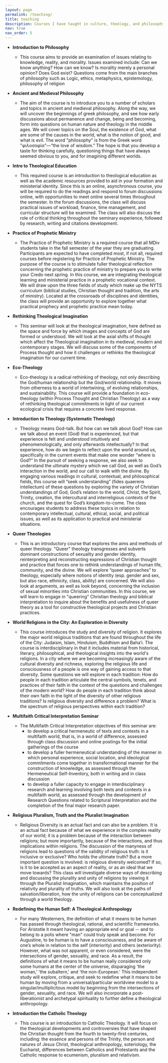 ```yaml
---
layout: page
permalink: /teaching/
title: teaching
description: Courses I have taught in culture, theology, and philosophy
nav: true
nav_order: 5
---
```


- __Introduction to Philosophy__
    - This course aims to provide an examination of issues relating to knowledge, reality, and morality.  Issues examined include: Can we know anything? How can we know? Is morality merely a personal opinion? Does God exist? Questions come from the main branches of philosophy such as Logic, ethics, metaphysics, epistemology, philosophy of religion

- __Ancient and Medieval Philosophy__
    - The aim of the course is to introduce you to a number of scholars and topics in ancient and medieval philosophy. Along the way, we will uncover the beginnings of greek philosophy, and see how early discussions about permanence and change, being and becoming, form into questions on human nature and theology in the middle ages. We will cover topics on the Soul, the existence of God, what are some of the causes in the world, what is the notion of good, and what is evil.  The word "philosophy" is from the Greek word "φιλοσοφία"—“the love of wisdom.”  The hope is that you develop a taste for thinking carefully, questioning things that have always seemed obvious to you, and for imagining different worlds.

- __Intro to Theological Education__
    - This required course is an introduction to theological education as well as the academic resources provided to aid in your formation and  ministerial identity. Since this is an online, asynchronous course, you will be required to do the readings and respond to forum discussions online, with opportunities to meet online several times throughout the semester.  In the forum discussions, the class will discuss practical issues of workload, finance, time management, and curricular structure will be examined. The class will also discuss the role of critical thinking throughout the seminary experience, followed by research, writing and citations development. 
- __Practice of Prophetic Ministry__
    - The Practice of Prophetic Ministry is a required course that all MDiv students take in the fall semester of the year they are graduating. Participants are expected to have completed most, if not all, required courses before registering for Practice of Prophetic Ministry. The purpose of the course is to stimulate fuller theological reflection concerning the prophetic practice of ministry to prepare you to write your Credo next spring. In this course, we are integrating theological learning and ministerial practice in a prophetic vocational context. We will draw upon the three fields of study which make up the NYTS curriculum (biblical studies, Christian thought and tradition, the arts of ministry). Located at the crossroads of disciplines and identities, the class will provide an opportunity to explore together what practical prophecy and prophetic practice mean today.

- __Rethinking Theological Imagination__
    - This seminar will look at the theological imagination, here defined as the space and force by which images and concepts of God are formed or understood. We will look at the axial shifts of thought which affect the Theological imagination in its medieval, modern and contemporary stages. We will discuss some of the components of Process thought and how it challenges or rethinks the theological imagination for our current time.

- __Eco-Theology__
    - Eco-theology is a radical rethinking of theology, not only describing the God/human relationship but the God/world relationship. It moves from otherness to a world of intertwining, of evolving relationships, and sustainability. This course will provide a foundation in eco-theology (within Process Thought and Christian Theology) as a way of rethinking theological commitments in light of our current ecological crisis that requires a concrete lived response.

- __Introduction to Theology (Systematic Theology)__
    - Theology means God-talk.  But how can we talk about God?  How can we talk about an event (God) that is experienced, but that experience is felt and understood intuitively and phenomenologically, and only afterwards intellectually? In that experience, how do we begin to reflect upon the world around us, specifically in the current events that make one wonder “where is God?”  In the pursuit of seeking a response, we also seek to understand the ultimate mystery which we call God, as well as God’s interaction in the world, and our call to walk with the divine. By engaging various readings in cultural, contextual, and philosophical fields, this course will “seek understanding” (fides quaerens intellectum) of these questions by exploring the variety of Christian understandings of God, God’s relation to the world, Christ, the Spirit, Trinity, creation, the intercultural and interreligious contexts of the church, and the quest for God’s kingdom-to-come. The class encourages students to address these topics in relation to contemporary intellectual, cultural, ethical, social, and political issues, as well as its application to practical and ministerial situations.

- __Queer Theologies__
    - This is an introductory course that explores the aims and methods of queer theology. "Queer" theology transgresses and subverts dominant constructions of sexuality and gender identity, reinterpreting and reconstructing expressions of Christian thought and practice that forces one to rethink understandings of human life, community, and the divine.  We will explore “queer approaches” to theology, especially where notions of identity (esp. gender and sex, but also race, ethnicity, class, ability) are concerned. We will also look at arguments, as well as look beyond, concerning the inclusion of sexual minorities into Christian communities. In this course, we will learn to engage in "queering" Christian theology and biblical interpretation to inquire about the benefits and usefulness of queer theory as a tool for constructive theological projects and Christian practices.

- __World Religions in the City: An Exploration in Diversity__
    - This course introduces the study and diversity of religion. It explores the major world religious traditions that are found throughout the life of the City: Judaism, Islam, Hinduism, Buddhism and Baha’i. The course is interdisciplinary in that it includes material from historical, literary, philosophical, and theological insights into the world's religions. In a city where we are becoming increasingly aware of the cultural diversity and richness, exploring the religious life and consciousness of a people is one way of gaining access to that diversity. Some questions we will explore in each tradition: How do people in each tradition articulate the central symbols, tenets, and practices of their faith in the context of the questions and challenges of the modern world? How do people in each tradition think about their own faith in the light of the diversity of other religious traditions? Is religious diversity and difference a problem? What is the spectrum of religious perspectives within each tradition?

- __Multifaith Critical Interpretation Seminar__
    - The Multifaith Critical Interpretation objectives of this seminar are:
        - to develop a critical hermeneutic of texts and contexts in a multifaith world, that is, in a world of difference, assessed through class discussion and online postings for the initial gatherings of the course
        - to develop a fuller hermeneutical understanding of the manner in which personal experience, social location, and ideological commitments come together in transformational manner for the construction of knowledge, as assessed through the Hermeneutical Self-Inventory, both in writing and in class discussion
        - to develop a fuller capacity to engage in interdisciplinary research and learning involving both texts and contexts in a multifaith world, as assessed through the development of Research Questions related to Scriptural Interpretation and the completion of the final major research paper.

- __Religious Pluralism, Truth and the Pluralist Imagination__
    - Religious Diversity is an actual fact and can also be a problem.  It is an actual fact because of what we experience in the complex reality of our world; it is a problem because of the interaction between religions; but more importantly, because of the interactions, and thus implications within religions.  The discussion of the manyness of religions lead to questions of the validity of religious truth: is it inclusive or exclusive? Who holds the ultimate truth?  But a more important question is involved: is religious diversity welcomed?  If so, is it to be accepted as an aspect of reality, or as an ideal that we move towards? This class will investigate diverse ways of describing and discussing the plurality and unity of religions by viewing it through the Pluralist Imagination, which maintains the position of relativity and plurality of truths.  We will also look at the paths of salvation/liberation, how the unity of religions can be conceptualized through a world theology.

- __Redefining the Human Self: A Theological Anthropology__
    - For many Westerners, the definition of what it means to be human has passed through theological, rational, and scientific frameworks.  For Aristotle it meant having an appropriate end or goal -- and to belong to a polis where "man" could truly speak and become.  For Augustine, to be human is to have a consciousness, and be aware of one’s whole in relation to the self (interiority) and others (exteriority). However, what was not apparent, or even considered, were the intersections of gender, sexuality, and race.  As a result, the definitions of what it means to be human really considered only some humans at the center of the universe, disparaging 'the woman,' 'the subaltern,' and 'the non-European.' This independent study will explore, critique, and seek to redefine what it means to be human by moving from a universal/particular worldview model to a singular/multiplicitous model by beginning from the intersections of gender, sexuality, and race.  We will also incorporate a post-liberationist and archetypal spirituality to further define a theological anthropology.
 
- __Introduction the Catholic Theology__
    - This course is an introduction to Catholic Theology.  It will focus on the theological developments and controversies that have shaped the Christian thought from the fourth to twenty-first centuries, including: the essence and persons of the Trinity, the person and natures of Jesus Christ, theological anthropology, soteriology, the Eucharist, differences between Catholics and Protestants and the Catholic response to ecumenism, pluralism and relativism.  
